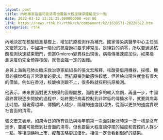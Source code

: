 ```yaml
---
layout: post
title: 內地專家指盡可能清零也要最大程度讓停擺幅度少一點
date: 2022-03-12 13:31:25.000000000 +08:00
link: https://news.rthk.hk/rthk/ch/component/k2/1638571-20220312.htm
categories: rthk
---
```


內地決定在核酸檢測基礎上，增加抗原檢測作為補充。國家傳染病醫學中心主任張文宏撰文指，中國第一階段的抗疫過程要求非常高，是絕對的清零，所以要通過核酸檢測快速結束戰鬥，但當Omicron變異株出現後，病毒傳播速度加快，如果檢測速度仍完全倚靠核酸，就會面臨一定的困難。

身兼上海新冠肺炎臨床救治專家組組長的張文宏解釋，核酸要借用機器，採樣、機器的擴增都有非常專業的要求。而抗原檢測敏感性較低，但若檢出陽性就會有很大的價值，例如在香港，核酸檢測跟不上，很多時就採用抗原檢測。

他表示，未來要面對更大規模的國際開放，面臨更多的輸入病例，再進一步，中國最終實現逐步開放的過程中，始終要把病毒控制到非常低的傳播水平，就要與病毒比時間，發現得越早、傳播的人越少，隔離的速度就越快，從而以更快的速度實現社會面的清零。

張文宏又表示，如果今日的所有做法與兩年前第一次面對新冠時還一摸一樣是沒有進步，要盡可能做到社會面的清零，但也要最大程度讓停擺的幅度和管控的人群少一點，等相關藥物上市、疫苗策略更加優化，相信一定會看到很好的結果。
